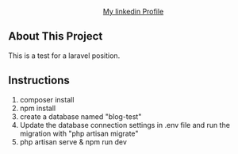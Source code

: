 <p align="center">
    <a href="https://www.linkedin.com/in/alexandru-bo%C8%99can/">My linkedin Profile</a>
</p>

## About This Project

This is a test for a laravel position.

## Instructions

1. composer install
2. npm install
3. create a database named "blog-test"
4. Update the database connection settings in .env file and run the migration with  "php artisan migrate"
5. php artisan serve & npm run dev


